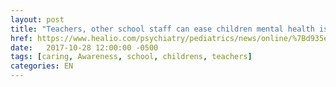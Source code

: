 ```yaml
---
layout: post
title: "Teachers, other school staff can ease children mental health issues"
href: https://www.healio.com/psychiatry/pediatrics/news/online/%7Bd935e8bd-4125-4629-8462-48e2496ca981%7D/teachers-other-school-staff-can-ease-childrens-mental-health-issues
date:   2017-10-28 12:00:00 -0500
tags: [caring, Awareness, school, childrens, teachers]
categories: EN
---
```

